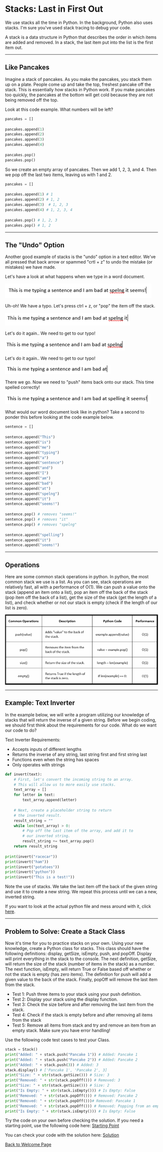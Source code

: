 # **Stacks: Last in First Out**

We use stacks all the time in Python. In the background, Python also uses stacks. I'm sure you've used stack tracing to debug your code.

A stack is a data structure in Python that describes the order in which items are added and removed. In a stack, the last item put into the list is the first item out.

---

## **Like Pancakes**

Imagine a stack of pancakes. As you make the pancakes, you stack them up on a plate. People come up and take the top, freshest pancake off the stack. This is essentially how stacks in Python work. If you make pancakes too quickly, the pancakes at the bottom will get cold because they are not being removed off the top.

Look at this code example. What numbers will be left?

```python
pancakes = []

pancakes.append(1)
pancakes.append(2)
pancakes.append(3)
pancakes.append(4)

pancakes.pop()
pancakes.pop()
```
So we create an empty array of pancakes. Then we add 1, 2, 3, and 4. Then we pop off the last two items, leaving us with 1 and 2.

```python
pancakes = []

pancakes.append(1) # 1
pancakes.append(2) # 1, 2
pancakes.append(3)  # 1, 2, 3
pancakes.append(4) # 1, 2, 3, 4

pancakes.pop() # 1, 2, 3
pancakes.pop() # 1, 2
```

---

## **The "Undo" Option**
Another good example of stacks is the "undo" option in a text editor. We've all pressed that back arrow or spammed "crtl + z" to undo the mistake (or mistakes) we have made.

Let's have a look at what happens when we type in a word document.

![Picture of word document](./images/OhNo.png)

Uh-oh! We have a typo. Let's press ctrl + z, or "pop" the item off the stack.

![Picture of word document](./images/One.png)

Let's do it again.. We need to get to our typo!

![Picture of word document](./images/Two.png)

Let's do it again.. We need to get to our typo!

![Picture of word document](./images/Three.png)

There we go. Now we need to "push" items back onto our stack. This time spelled correctly!

![Picture of word document](./images/Four.png)

What would our word document look like in python? Take a second to ponder this before looking at the code example below.
```python
sentence = []

sentence.append("This")
sentence.append("is")
sentence.append("me")
sentence.append("typing")
sentence.append("a")
sentence.append("sentence")
sentence.append("and")
sentence.append("I")
sentence.append("am")
sentence.append("bad")
sentence.append("at")
sentence.append("spelng")
sentence.append("it")
sentence.append("seems!")

sentence.pop() # removes "seems!"
sentence.pop() # removes "it"
sentence.pop() # removes "spelng"

sentence.append("spelling")
sentence.append("it")
sentence.append("seems!")
```

---

## **Operations**
Here are some common stack operations in python. In python, the most common stack we use is a list. As you can see, stack operations are relatively fast, all with a performance of O(1). We can push a value onto the stack (append an item onto a list), pop an item off the back of the stack (pop item off the back of a list), get the size of the stack (get the length of a list), and check whether or not our stack is empty (check if the length of our list is zero).

![Table of common operations and big o](/images/table.png)

---
## Example: Text Inverter

In the example below, we will write a program utilizing our knowledge of stacks that will return the inverse of a given string. Before we begin coding, we should first think about the requirements for our code. What do we want our code to do?

Text Inverter Requirements:

* Accepts inputs of different lengths
* Returns the inverse of any string, last string first and first string last
* Functions even when the string has spaces
* Only operates with strings

```python
def invert(text):
    # First, let's convert the incoming string to an array.
    # This will allow us to more easily use stacks.
    text_array = []
    for letter in text:
        text_array.append(letter)
        
    # Next, create a placeholder string to return 
    # the inverted result.
    result_string = ""
    while len(text_array) > 0:
        # Pop off the last item of the array, and add it to 
        # our inverted string.
        result_string += text_array.pop()
    return result_string

print(invert("racecar"))
print(invert("ham"))
print(invert("potatoes"))
print(invert("python"))
print(invert("This is a test!"))
```
Note the use of stacks. We take the last item off the back of the given string and use it to create a new string. We repeat this process until we can a new, inverted string.

If you want to look at the actual python file and mess around with it, click [here](./python/invert_sentence.py).


---

## Problem to Solve: Create a Stack Class

Now it's time for you to practice stacks on your own. Using your new knowledge, create a Python class for stacks. This class should have the following definitions: display, getSize, isEmpty, push, and popOff. Display will print everything in the stack to the console. The next definition, getSize, will return the size of the stack (number of items in the stack) as a number. The next function, isEmpty, will return True or False based off whether or not the stack is empty (has zero items). The definition for push will add a given value to the back of the stack. Finally, popOff will remove the last item from the stack.

* Test 1: Push three items to your stack using your push definition.
* Test 2: Display your stack using the display function.
* Test 3: Check the size before and after removing the last item from the stack.
* Test 4: Check if the stack is empty before and after removing all items from the stack
* Test 5: Remove all items from stack and try and remove an item from an empty stack. Make sure you have error handling!

Use the following code test cases to test your Class.

```python
stack = Stack()
print("Added: " + stack.push("Pancake 1")) # Added: Pancake 1
print("Added: " + stack.push("Pancake 2")) # Added: Pancake 2
print("Added: " + stack.push(3)) # Added: 3
stack.display() # ['Pancake 1', 'Pancake 2', 3]
print("Size: " + str(stack.getSize())) # Size: 3
print("Removed: " + str(stack.popOff())) # Removed: 3
print("Size: " + str(stack.getSize())) # Size: 2
print("Is Empty: " + str(stack.isEmpty())) # Is Empty: False
print("Removed: " + str(stack.popOff())) # Removed: Pancake 2
print("Removed: " + str(stack.popOff()))# Removed: Pancake 1
print("Removed: " + str(stack.popOff())) # Removed: Popping from an empty stack. Cannot complete task.
print("Is Empty: " + str(stack.isEmpty())) # Is Empty: False
```
Try the code on your own before checking the solution. If you need a starting point, use the following code here: [Starting Point](./python/stack_class_start.py)

You can check your code with the solution here: [Solution](./python/stack_class_solution.py)




[Back to Welcome Page](0-welcome.md)